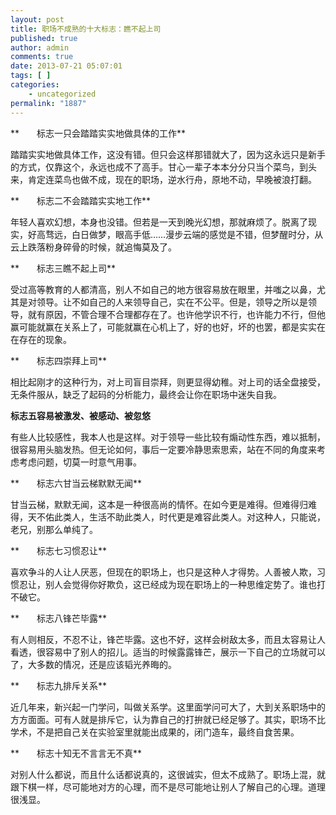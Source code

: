 ```yaml
---
layout: post
title: 职场不成熟的十大标志：瞧不起上司
published: true
author: admin
comments: true
date: 2013-07-21 05:07:01
tags: [ ]
categories:
    - uncategorized
permalink: "1887"
---
```



**　　标志一只会踏踏实实地做具体的工作**

踏踏实实地做具体工作，这没有错。但只会这样那错就大了，因为这永远只是新手的方式，仅靠这个，永远也成不了高手。甘心一辈子本本分分只当个菜鸟，到头来，肯定连菜鸟也做不成，现在的职场，逆水行舟，原地不动，早晚被浪打翻。



**　　标志二不会踏踏实实地工作**

年轻人喜欢幻想，本身也没错。但若是一天到晚光幻想，那就麻烦了。脱离了现实，好高骛远，白日做梦，眼高手低……漫步云端的感觉是不错，但梦醒时分，从云上跌落粉身碎骨的时候，就追悔莫及了。



**　　标志三瞧不起上司**

受过高等教育的人都清高，别人不如自己的地方很容易放在眼里，并嗤之以鼻，尤其是对领导。让不如自己的人来领导自己，实在不公平。但是，领导之所以是领导，就有原因，不管合理不合理都存在了。也许他学识不行，也许能力不行，但他赢可能就赢在关系上了，可能就赢在心机上了，好的也好，坏的也罢，都是实实在在存在的现象。



**　　标志四崇拜上司**

相比起刚才的这种行为，对上司盲目崇拜，则更显得幼稚。对上司的话全盘接受，无条件服从，缺乏了起码的分析能力，最终会让你在职场中迷失自我。



**标志五容易被激发、被感动、被忽悠**

有些人比较感性，我本人也是这样。对于领导一些比较有煽动性东西，难以抵制，很容易用头脑发热。但无论如何，事后一定要冷静思索思索，站在不同的角度来考虑考虑问题，切莫一时意气用事。



**　　标志六甘当云梯默默无闻**

甘当云梯，默默无闻，这本是一种很高尚的情怀。在如今更是难得。但难得归难得，天不佑此类人，生活不助此类人，时代更是难容此类人。对这种人，只能说，老兄，别那么单纯了。



**　　标志七习惯忍让**

喜欢争斗的人让人厌恶，但现在的职场上，也只是这种人才得势。人善被人欺，习惯忍让，别人会觉得你好欺负，这已经成为现在职场上的一种思维定势了。谁也打不破它。



**　　标志八锋芒毕露**

有人则相反，不忍不让，锋芒毕露。这也不好，这样会树敌太多，而且太容易让人看透，很容易中了别人的招儿。适当的时候露露锋芒，展示一下自己的立场就可以了，大多数的情况，还是应该韬光养晦的。



**　　标志九排斥关系**

近几年来，新兴起一门学问，叫做关系学。这里面学问可大了，大到关系职场中的方方面面。可有人就是排斥它，认为靠自己的打拚就已经足够了。其实，职场不比学术，不是把自己关在实验室里就能出成果的，闭门造车，最终自食苦果。



**　　标志十知无不言言无不真**

对别人什么都说，而且什么话都说真的，这很诚实，但太不成熟了。职场上混，就跟下棋一样，尽可能地对方的心理，而不是尽可能地让别人了解自己的心理。道理很浅显。